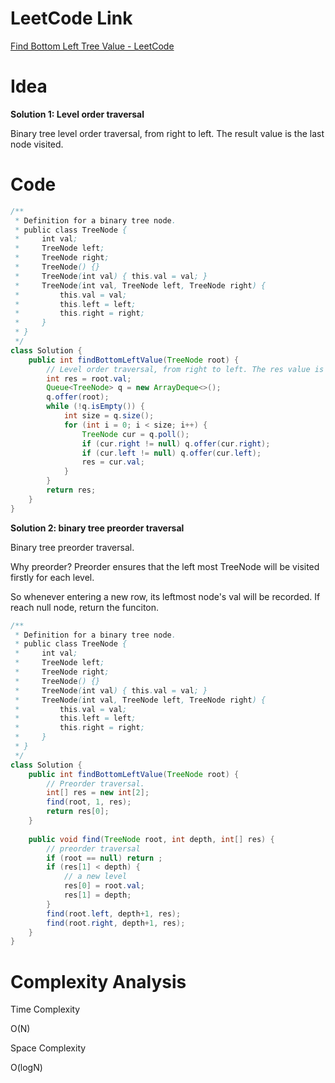 # LeetCode Link

[Find Bottom Left Tree Value - LeetCode](https://leetcode.com/problems/find-bottom-left-tree-value/)

# Idea

**Solution 1: Level order traversal**

Binary tree level order traversal, from right to left. The result value is the last node visited.

# Code

```java
/**
 * Definition for a binary tree node.
 * public class TreeNode {
 *     int val;
 *     TreeNode left;
 *     TreeNode right;
 *     TreeNode() {}
 *     TreeNode(int val) { this.val = val; }
 *     TreeNode(int val, TreeNode left, TreeNode right) {
 *         this.val = val;
 *         this.left = left;
 *         this.right = right;
 *     }
 * }
 */
class Solution {
    public int findBottomLeftValue(TreeNode root) {
        // Level order traversal, from right to left. The res value is the last node visited.
        int res = root.val;
        Queue<TreeNode> q = new ArrayDeque<>();
        q.offer(root);
        while (!q.isEmpty()) {
            int size = q.size();
            for (int i = 0; i < size; i++) {
                TreeNode cur = q.poll();
                if (cur.right != null) q.offer(cur.right);
                if (cur.left != null) q.offer(cur.left);
                res = cur.val;
            }
        }
        return res;
    }
}
```

**Solution 2: binary tree preorder traversal**

Binary tree preorder traversal. 

Why preorder? Preorder ensures that the left most TreeNode will be visited firstly for each level.

So whenever entering a new row, its leftmost node's val will be recorded. If reach null node, return the funciton.

```java
/**
 * Definition for a binary tree node.
 * public class TreeNode {
 *     int val;
 *     TreeNode left;
 *     TreeNode right;
 *     TreeNode() {}
 *     TreeNode(int val) { this.val = val; }
 *     TreeNode(int val, TreeNode left, TreeNode right) {
 *         this.val = val;
 *         this.left = left;
 *         this.right = right;
 *     }
 * }
 */
class Solution {
    public int findBottomLeftValue(TreeNode root) {
        // Preorder traversal.
        int[] res = new int[2];
        find(root, 1, res);
        return res[0];
    }
    
    public void find(TreeNode root, int depth, int[] res) {
        // preorder traversal
        if (root == null) return ;
        if (res[1] < depth) {
            // a new level
            res[0] = root.val;
            res[1] = depth;
        }
        find(root.left, depth+1, res);
        find(root.right, depth+1, res);
    }
}
```
# Complexity Analysis

Time Complexity

O(N)

Space Complexity

O(logN)

